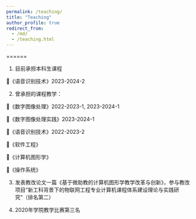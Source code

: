 ```yaml
---
permalink: /teaching/
title: "Teaching"
author_profile: true
redirect_from: 
  - /md/
  - /teaching.html
---
```


======

1. 目前承担本科生课程
   
  📖《语音识别技术》2023-2024-2
   
2. 曾承担的课程教学：

  📖《数字图像处理》2022-2023-1, 2023-2024-1

  📖《数字图像处理实践》2023-2024-1
   
  📖《语音识别技术》2022-2023-2

  📖《软件工程》
   
  📖《计算机图形学》
   
  📖《操作系统》
   
3. 发表教改论文一篇《基于微助教的计算机图形学教学改革与创新》，参与教改项目“新工科背景下的物联网工程专业计算机课程体系建设理论与实践研究”（排名第二）
  
4. 2020年学院教学比赛第三名
